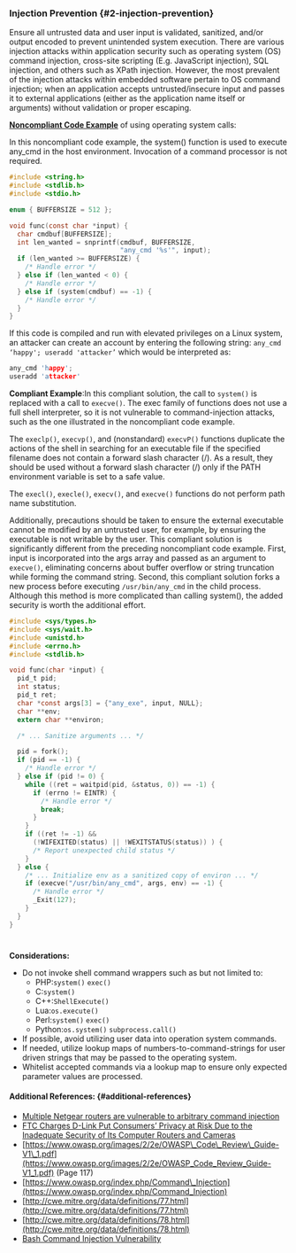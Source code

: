 ### Injection Prevention {#2-injection-prevention}

Ensure all untrusted data and user input is validated, sanitized, and/or output encoded to prevent unintended system execution. There are various injection attacks within application security such as operating system \(OS\) command injection, cross-site scripting \(E.g. JavaScript injection\), SQL injection, and others such as XPath injection. However, the most prevalent of the injection attacks within embedded software pertain to OS command injection; when an application accepts untrusted/insecure input and passes it to external applications \(either as the application name itself or arguments\) without validation or proper escaping.

[**Noncompliant Code Example**](https://www.securecoding.cert.org/confluence/pages/viewpage.action?pageId=2130132) of using operating system calls:

In this noncompliant code example, the system\(\) function is used to execute any\_cmd in the host environment. Invocation of a command processor is not required.

```c
#include <string.h>
#include <stdlib.h>
#include <stdio.h>

enum { BUFFERSIZE = 512 };

void func(const char *input) {
  char cmdbuf[BUFFERSIZE];
  int len_wanted = snprintf(cmdbuf, BUFFERSIZE,
                            "any_cmd '%s'", input);
  if (len_wanted >= BUFFERSIZE) {
    /* Handle error */
  } else if (len_wanted < 0) {
    /* Handle error */
  } else if (system(cmdbuf) == -1) {
    /* Handle error */
  }
}
```

If this code is compiled and run with elevated privileges on a Linux system, an attacker can create an account by entering the following string: `any_cmd ‘happy'; useradd 'attacker’` which would be interpreted as:

```c
any_cmd 'happy';
useradd 'attacker'
```

**Compliant Example**:In this compliant solution, the call to `system()` is replaced with a call to `execve()`. The exec family of functions does not use a full shell interpreter, so it is not vulnerable to command-injection attacks, such as the one illustrated in the noncompliant code example.

The `execlp()`, `execvp()`, and \(nonstandard\) `execvP()` functions duplicate the actions of the shell in searching for an executable file if the specified filename does not contain a forward slash character \(/\). As a result, they should be used without a forward slash character \(/\) only if the PATH environment variable is set to a safe value.

The `execl()`, `execle()`, `execv()`, and `execve()` functions do not perform path name substitution.

Additionally, precautions should be taken to ensure the external executable cannot be modified by an untrusted user, for example, by ensuring the executable is not writable by the user. This compliant solution is significantly different from the preceding noncompliant code example. First, input is incorporated into the args array and passed as an argument to `execve()`, eliminating concerns about buffer overflow or string truncation while forming the command string. Second, this compliant solution forks a new process before executing `/usr/bin/any_cmd` in the child process. Although this method is more complicated than calling system\(\), the added security is worth the additional effort.

```c
#include <sys/types.h>
#include <sys/wait.h>
#include <unistd.h>
#include <errno.h>
#include <stdlib.h>

void func(char *input) {
  pid_t pid;
  int status;
  pid_t ret;
  char *const args[3] = {"any_exe", input, NULL};
  char **env;
  extern char **environ;

  /* ... Sanitize arguments ... */

  pid = fork();
  if (pid == -1) {
    /* Handle error */
  } else if (pid != 0) {
    while ((ret = waitpid(pid, &status, 0)) == -1) {
      if (errno != EINTR) {
        /* Handle error */
        break;
      }
    }
    if ((ret != -1) &&
      (!WIFEXITED(status) || !WEXITSTATUS(status)) ) {
      /* Report unexpected child status */
    }
  } else {
    /* ... Initialize env as a sanitized copy of environ ... */
    if (execve("/usr/bin/any_cmd", args, env) == -1) {
      /* Handle error */
      _Exit(127);
    }
  }
}
```

# 

**Considerations:**

* Do not invoke shell command wrappers such as but not limited to:  
	* PHP:`system()` `exec()`
	* C:`system()`
	* C++:`ShellExecute()` 
	* Lua:`os.execute()`
	* Perl:`system()` `exec()`
	* Python:`os.system()` `subprocess.call()`
* If possible, avoid utilizing user data into operation system commands.
* If needed, utilize lookup maps of numbers-to-command-strings for user driven strings that may be passed to the operating system.
* Whitelist accepted commands via a lookup map to ensure only expected parameter values are processed.

#### Additional References: {#additional-references}

* [Multiple Netgear routers are vulnerable to arbitrary command injection](https://www.kb.cert.org/vuls/id/582384)
* [FTC Charges D-Link Put Consumers’ Privacy at Risk Due to the Inadequate Security of Its Computer Routers and Cameras](https://www.ftc.gov/news-events/press-releases/2017/01/ftc-charges-d-link-put-consumers-privacy-risk-due-inadequate)
* [https://www.owasp.org/images/2/2e/OWASP\_Code\_Review\_Guide-V1\_1.pdf](https://www.owasp.org/images/2/2e/OWASP_Code_Review_Guide-V1_1.pdf) \(Page 117\)
* [https://www.owasp.org/index.php/Command\_Injection](https://www.owasp.org/index.php/Command_Injection)
* [http://cwe.mitre.org/data/definitions/77.html](http://cwe.mitre.org/data/definitions/77.html)
* [http://cwe.mitre.org/data/definitions/78.html](http://cwe.mitre.org/data/definitions/78.html)
* [Bash Command Injection Vulnerability](https://ics-cert.us-cert.gov/advisories/ICSA-14-269-01A)



